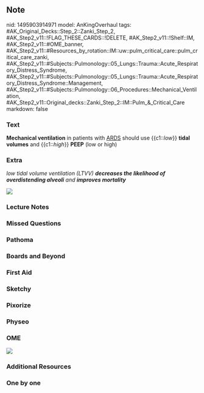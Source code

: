 ## Note
nid: 1495903914971
model: AnKingOverhaul
tags: #AK_Original_Decks::Step_2::Zanki_Step_2, #AK_Step2_v11::!FLAG_THESE_CARDS::!DELETE, #AK_Step2_v11::!Shelf::IM, #AK_Step2_v11::#OME_banner, #AK_Step2_v11::#Resources_by_rotation::IM::uw::pulm_critical_care::pulm_critical_care_zanki, #AK_Step2_v11::#Subjects::Pulmonology::05_Lungs::Trauma::Acute_Respiratory_Distress_Syndrome, #AK_Step2_v11::#Subjects::Pulmonology::05_Lungs::Trauma::Acute_Respiratory_Distress_Syndrome::Management, #AK_Step2_v11::#Subjects::Pulmonology::06_Procedures::Mechanical_Ventilation, #AK_Step2_v11::Original_decks::Zanki_Step_2::IM::Pulm_&_Critical_Care
markdown: false

### Text
<b>Mechanical ventilation</b> in patients with <u>ARDS</u> should
use {{c1::<i>low</i>}} <b>tidal volumes</b> and {{c1::<i>high</i>}}
<b>PEEP</b> (low or high)

### Extra
<i>low tidal volume ventilation (LTVV) <b>decreases the likelihood
of overdistending alveoli</b> and <b>improves mortality</b></i>
<div>
  <i><img src="ards.png"></i>
</div>

### Lecture Notes


### Missed Questions


### Pathoma


### Boards and Beyond


### First Aid


### Sketchy


### Pixorize


### Physeo


### OME
<div class="ome-widget">
  <a href="https://onlinemeded.org?ref=anki"><img src=
  "_OME_AnkiFlashcards_General_4.png"></a>
</div>

### Additional Resources


### One by one

